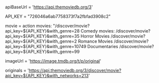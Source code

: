 apiBaseUrl = 'https://api.themoviedb.org/3'

API_KEY = "726046a6ab7758373f7a2fbfad3908c2"

movie = action movies:
"/discover/movie?api_key=${API_KEY}&with_genre=28
Comedy movies:
/discover/movie?api_key=${API_KEY}&with_genre=35
Horror Movies
/discover/movie?api_key=${API_KEY}&with_genre=2
Romance Movies
/discover/movie?api_key=${API_KEY}&with_genre=10749
Documentaries
/discover/movie?api_key=${API_KEY}&with_genre=99

imageUrl = 'https://image.tmdb.org/t/p/original'

originals = 'https://api.themoviedb.org/3/discover/movie?api_key=${API_KEY}&with_networks=213'